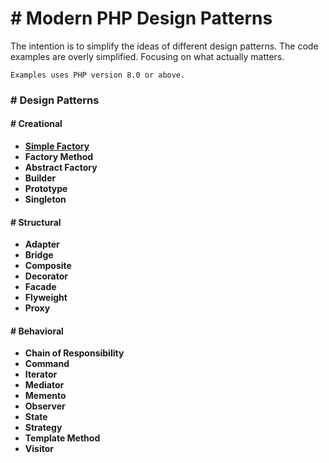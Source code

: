 # # Modern PHP Design Patterns
The intention is to simplify the ideas of different design patterns. The code examples are
overly simplified. Focusing on what actually matters.

    Examples uses PHP version 8.0 or above.

### # Design Patterns
#### # Creational
* [**Simple Factory**](./creational/simple-factory.md)
* **Factory Method**
* **Abstract Factory**
* **Builder**
* **Prototype**
* **Singleton**

#### # Structural
* **Adapter**
* **Bridge**
* **Composite**
* **Decorator**
* **Facade**
* **Flyweight**
* **Proxy**

#### # Behavioral
* **Chain of Responsibility**
* **Command**
* **Iterator**
* **Mediator**
* **Memento**
* **Observer**
* **State**
* **Strategy**
* **Template Method**
* **Visitor**

